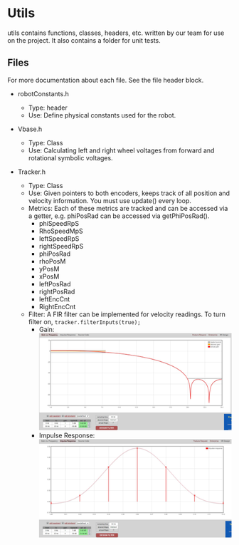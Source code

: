 # Utils
utils contains functions, classes, headers, etc. written by our team for use on the project. It also contains a folder for unit tests.

## Files
For more documentation about each file. See the file header block.
- robotConstants.h
  - Type: header
  - Use: Define physical constants used for the robot.

- Vbase.h
  - Type: Class
  - Use: Calculating left and right wheel voltages from forward and rotational symbolic voltages.

- Tracker.h
  - Type: Class
  - Use: Given pointers to both encoders, keeps track of all position and velocity information. You must use update() every loop.
  - Metrics: Each of these metrics are tracked and can be accessed via a getter, e.g. phiPosRad can be accessed via getPhiPosRad().
    - phiSpeedRpS
    - RhoSpeedMpS
    - leftSpeedRpS
    - rightSpeedRpS
    - phiPosRad
    - rhoPosM
    - yPosM
    - xPosM
    - leftPosRad
    - rightPosRad
    - leftEncCnt
    - RightEncCnt
  - Filter: A FIR filter can be implemented for velocity readings. To turn filter on, `tracker.filterInputs(true);`
    - Gain: ![Filter gain](./FIR_filter_gain.jpg)
    - Impulse Response: ![Filter impulse response](./FIR_filter_impulse_response.jpg)

